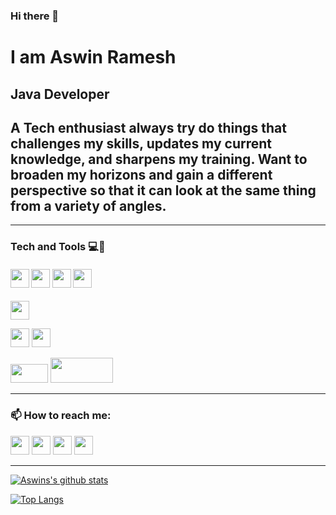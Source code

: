 ### Hi there 👋
# I am Aswin Ramesh
## Java Developer
## A Tech enthusiast always try do things that challenges my skills, updates my current knowledge, and sharpens my training. Want to broaden my horizons and gain a different perspective so that it can look at the same thing from a variety of angles.

<hr>

### Tech and Tools 💻🔧
#### <img  height="30px" width="30px" src="https://camo.githubusercontent.com/fa9bd56c1c89a81c4298a79b70e3c0a84ed1ae2f/68747470733a2f2f6564656e742e6769746875622e696f2f537570657254696e7949636f6e732f696d616765732f7376672f68746d6c352e737667"> <img  height="30px" width="30px" src="https://camo.githubusercontent.com/e4401872e88c7253f40c1267936c9a5a81aa3692/68747470733a2f2f6564656e742e6769746875622e696f2f537570657254696e7949636f6e732f696d616765732f7376672f6a6176612e737667"> <img  height="30px" width="30px" src="https://camo.githubusercontent.com/cc1b5b07ad8a80491b42035775baedf76a3b836c/68747470733a2f2f6564656e742e6769746875622e696f2f537570657254696e7949636f6e732f696d616765732f7376672f707974686f6e2e737667"> <img  height="30px" width="30px" src="https://raw.githubusercontent.com/isocpp/logos/master/cpp_logo.png">
<img  height="30px" width="30px" src="[https://raw.githubusercontent.com/isocpp/logos/master/cpp_logo.png](https://www.google.com/url?sa=i&url=https%3A%2F%2Fflutter.dev%2Fbrand&psig=AOvVaw3RiDAjSfVy40PzLu-k3f-G&ust=1670951946920000&source=images&cd=vfe&ved=0CBAQjRxqFwoTCMDC9ZzL9PsCFQAAAAAdAAAAABAJ)">

 <img  height="30px" width="30px" src="https://camo.githubusercontent.com/3ab254946cc64e3bf0fc5d45f97ae3ecccdef5fa/68747470733a2f2f6564656e742e6769746875622e696f2f537570657254696e7949636f6e732f696d616765732f7376672f77696e646f77732e737667"> <img  height="30px" width="30px" src="https://camo.githubusercontent.com/11ab33aade76b32789dfac7a4c04e051924fb22d/68747470733a2f2f6564656e742e6769746875622e696f2f537570657254696e7949636f6e732f696d616765732f7376672f6c696e75782e737667">
 
 <img  height="30px" width="60px" src="https://git-scm.com/images/logo@2x.png">    <img  height="40px" width="100px" src="https://upload.wikimedia.org/wikipedia/commons/e/e3/Jenkins_logo_with_title.svg">

<hr>

### 📫 How to reach me:

<a href="https://www.instagram.com/_aswin_ramesh/"><img height="30px" width="30px" src="https://camo.githubusercontent.com/68ff38b86f01b428567dcc406116e23728245f4e/68747470733a2f2f6564656e742e6769746875622e696f2f537570657254696e7949636f6e732f696d616765732f7376672f696e7374616772616d2e737667"></a>  <a href="https://www.facebook.com/aswinachu.kudakkalam/"><img height="30px" width="30px" src="https://camo.githubusercontent.com/e6d2040c65e8c6f4da10db72436cf9a1196e43ae/68747470733a2f2f6564656e742e6769746875622e696f2f537570657254696e7949636f6e732f696d616765732f7376672f66616365626f6f6b2e737667"></a>  <a href="https://www.linkedin.com/in/aswin-ramesh-766620124/"><img height="30px" width="30px" src="https://camo.githubusercontent.com/45e6bebceba49c2cf76b1b3770b1adbe24e6c454/68747470733a2f2f6564656e742e6769746875622e696f2f537570657254696e7949636f6e732f696d616765732f7376672f6c696e6b6564696e2e737667"></a>   <a href="https://twitter.com/aswinramesh527"><img height="30px" width="30px" src="https://camo.githubusercontent.com/9bbddae7e626bda73c943e06b4568a7a02e193b4/68747470733a2f2f6564656e742e6769746875622e696f2f537570657254696e7949636f6e732f696d616765732f7376672f747769747465722e737667"></a>  

<hr>

[![Aswins's github stats](https://github-readme-stats.vercel.app/api?username=aswin527)](https://github.com/anuraghazra/github-readme-stats)

[![Top Langs](https://github-readme-stats.vercel.app/api/top-langs/?username=aswin527&layout=compact)](https://github.com/aswin527/github-readme-stats)
<!--
**Aswin527/Aswin527** is a ✨ _special_ ✨ repository because its `README.md` (this file) appears on your GitHub profile.

Here are some ideas to get you started:

- 🔭 I’m currently working on ...
- 🌱 I’m currently learning ...
- 👯 I’m looking to collaborate on ...
- 🤔 I’m looking for help with ...
- 💬 Ask me about ...
- 📫 How to reach me: ...
- 😄 Pronouns: ...
- ⚡ Fun fact: ...
-->
